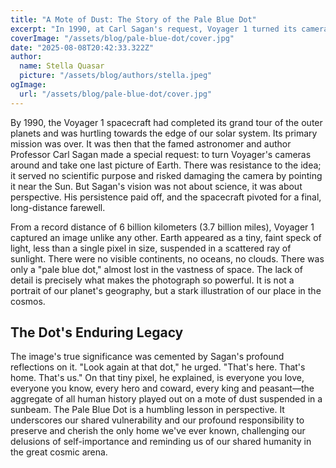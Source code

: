 ```yaml
---
title: "A Mote of Dust: The Story of the Pale Blue Dot"
excerpt: "In 1990, at Carl Sagan's request, Voyager 1 turned its camera for a final look at Earth. The resulting image, a single pixel in a sunbeam, became a profound symbol of our place in the universe, challenging our perspective and sense of self-importance."
coverImage: "/assets/blog/pale-blue-dot/cover.jpg"
date: "2025-08-08T20:42:33.322Z"
author:
  name: Stella Quasar
  picture: "/assets/blog/authors/stella.jpeg"
ogImage:
  url: "/assets/blog/pale-blue-dot/cover.jpg"
---
```


By 1990, the Voyager 1 spacecraft had completed its grand tour of the outer planets and was hurtling towards the edge of our solar system. Its primary mission was over. It was then that the famed astronomer and author Professor Carl Sagan made a special request: to turn Voyager's cameras around and take one last picture of Earth. There was resistance to the idea; it served no scientific purpose and risked damaging the camera by pointing it near the Sun. But Sagan's vision was not about science, it was about perspective. His persistence paid off, and the spacecraft pivoted for a final, long-distance farewell.

From a record distance of 6 billion kilometers (3.7 billion miles), Voyager 1 captured an image unlike any other. Earth appeared as a tiny, faint speck of light, less than a single pixel in size, suspended in a scattered ray of sunlight. There were no visible continents, no oceans, no clouds. There was only a "pale blue dot," almost lost in the vastness of space. The lack of detail is precisely what makes the photograph so powerful. It is not a portrait of our planet's geography, but a stark illustration of our place in the cosmos.

## The Dot's Enduring Legacy

The image's true significance was cemented by Sagan's profound reflections on it. "Look again at that dot," he urged. "That's here. That's home. That's us." On that tiny pixel, he explained, is everyone you love, everyone you know, every hero and coward, every king and peasant—the aggregate of all human history played out on a mote of dust suspended in a sunbeam. The Pale Blue Dot is a humbling lesson in perspective. It underscores our shared vulnerability and our profound responsibility to preserve and cherish the only home we've ever known, challenging our delusions of self-importance and reminding us of our shared humanity in the great cosmic arena.